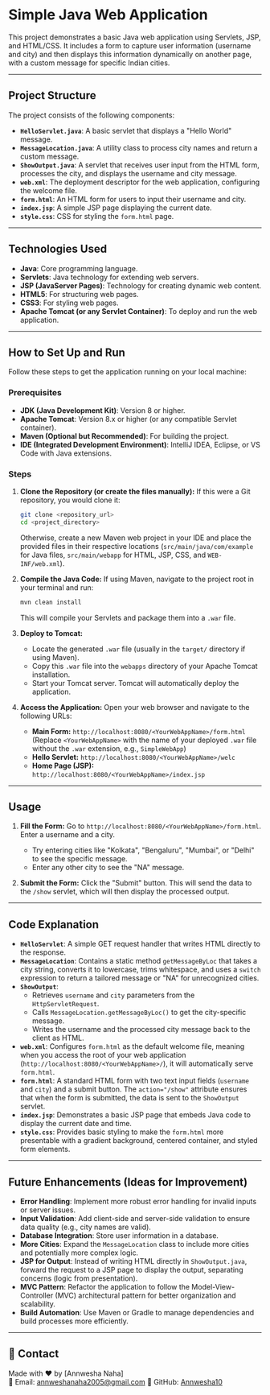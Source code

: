 # Simple Java Web Application

This project demonstrates a basic Java web application using Servlets, JSP, and HTML/CSS. It includes a form to capture user information (username and city) and then displays this information dynamically on another page, with a custom message for specific Indian cities.

---

## Project Structure

The project consists of the following components:

* **`HelloServlet.java`**: A basic servlet that displays a "Hello World" message.
* **`MessageLocation.java`**: A utility class to process city names and return a custom message.
* **`ShowOutput.java`**: A servlet that receives user input from the HTML form, processes the city, and displays the username and city message.
* **`web.xml`**: The deployment descriptor for the web application, configuring the welcome file.
* **`form.html`**: An HTML form for users to input their username and city.
* **`index.jsp`**: A simple JSP page displaying the current date.
* **`style.css`**: CSS for styling the `form.html` page.

---

## Technologies Used

* **Java**: Core programming language.
* **Servlets**: Java technology for extending web servers.
* **JSP (JavaServer Pages)**: Technology for creating dynamic web content.
* **HTML5**: For structuring web pages.
* **CSS3**: For styling web pages.
* **Apache Tomcat (or any Servlet Container)**: To deploy and run the web application.

---

## How to Set Up and Run

Follow these steps to get the application running on your local machine:

### Prerequisites

* **JDK (Java Development Kit)**: Version 8 or higher.
* **Apache Tomcat**: Version 8.x or higher (or any compatible Servlet container).
* **Maven (Optional but Recommended)**: For building the project.
* **IDE (Integrated Development Environment)**: IntelliJ IDEA, Eclipse, or VS Code with Java extensions.

### Steps

1.  **Clone the Repository (or create the files manually):**
    If this were a Git repository, you would clone it:
    ```bash
    git clone <repository_url>
    cd <project_directory>
    ```
    Otherwise, create a new Maven web project in your IDE and place the provided files in their respective locations (`src/main/java/com/example` for Java files, `src/main/webapp` for HTML, JSP, CSS, and `WEB-INF/web.xml`).

2.  **Compile the Java Code:**
    If using Maven, navigate to the project root in your terminal and run:
    ```bash
    mvn clean install
    ```
    This will compile your Servlets and package them into a `.war` file.

3.  **Deploy to Tomcat:**
    * Locate the generated `.war` file (usually in the `target/` directory if using Maven).
    * Copy this `.war` file into the `webapps` directory of your Apache Tomcat installation.
    * Start your Tomcat server. Tomcat will automatically deploy the application.

4.  **Access the Application:**
    Open your web browser and navigate to the following URLs:

    * **Main Form:** `http://localhost:8080/<YourWebAppName>/form.html` (Replace `<YourWebAppName>` with the name of your deployed `.war` file without the `.war` extension, e.g., `SimpleWebApp`)
    * **Hello Servlet:** `http://localhost:8080/<YourWebAppName>/welc`
    * **Home Page (JSP):** `http://localhost:8080/<YourWebAppName>/index.jsp`

---

## Usage

1.  **Fill the Form:**
    Go to `http://localhost:8080/<YourWebAppName>/form.html`. Enter a username and a city.
    * Try entering cities like "Kolkata", "Bengaluru", "Mumbai", or "Delhi" to see the specific message.
    * Enter any other city to see the "NA" message.

2.  **Submit the Form:**
    Click the "Submit" button. This will send the data to the `/show` servlet, which will then display the processed output.

---

## Code Explanation

* **`HelloServlet`**: A simple GET request handler that writes HTML directly to the response.
* **`MessageLocation`**: Contains a static method `getMessageByLoc` that takes a city string, converts it to lowercase, trims whitespace, and uses a `switch` expression to return a tailored message or "NA" for unrecognized cities.
* **`ShowOutput`**:
    * Retrieves `username` and `city` parameters from the `HttpServletRequest`.
    * Calls `MessageLocation.getMessageByLoc()` to get the city-specific message.
    * Writes the username and the processed city message back to the client as HTML.
* **`web.xml`**: Configures `form.html` as the default welcome file, meaning when you access the root of your web application (`http://localhost:8080/<YourWebAppName>/`), it will automatically serve `form.html`.
* **`form.html`**: A standard HTML form with two text input fields (`username` and `city`) and a submit button. The `action="/show"` attribute ensures that when the form is submitted, the data is sent to the `ShowOutput` servlet.
* **`index.jsp`**: Demonstrates a basic JSP page that embeds Java code to display the current date and time.
* **`style.css`**: Provides basic styling to make the `form.html` more presentable with a gradient background, centered container, and styled form elements.

---

## Future Enhancements (Ideas for Improvement)

* **Error Handling**: Implement more robust error handling for invalid inputs or server issues.
* **Input Validation**: Add client-side and server-side validation to ensure data quality (e.g., city names are valid).
* **Database Integration**: Store user information in a database.
* **More Cities**: Expand the `MessageLocation` class to include more cities and potentially more complex logic.
* **JSP for Output**: Instead of writing HTML directly in `ShowOutput.java`, forward the request to a JSP page to display the output, separating concerns (logic from presentation).
* **MVC Pattern**: Refactor the application to follow the Model-View-Controller (MVC) architectural pattern for better organization and scalability.
* **Build Automation**: Use Maven or Gradle to manage dependencies and build processes more efficiently.

---

## 📧 Contact

Made with ❤️ by [Annwesha Naha]  
📧 Email: annweshanaha2005@gmail.com
🔗 GitHub: [Annwesha10](https://github.com/Annwesha10)

